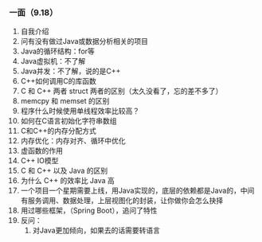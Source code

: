 ### 一面（9.18）

1. 自我介绍
2. 问有没有做过Java或数据分析相关的项目
3. Java的循环结构：for等
4. Java虚拟机：不了解
5. Java并发：不了解，说的是C++
6. C++如何调用C的库函数
7. C 和 C++ 两者 struct 两者的区别（太久没看了，忘的差不多了）
8. memcpy 和 memset 的区别
9. 程序什么时候使用单线程效率比较高？
10. 如何在C语言初始化字符串数组
11. C和C++的内存分配方式
12. 内存优化：内存对齐、循环中优化
13. 虚函数的作用
14. C++ IO模型
15. C 和 C++ 以及 Java 的区别
16. 为什么 C++ 的效率比 Java 高
17. 一个项目一个星期需要上线，用Java实现的，底层的依赖都是Java的，中间有服务调用、数据处理，上层视图化的封装，让你做你会怎么抉择
18. 用过哪些框架，（Spring Boot），追问了特性
19. 反问：
    1. 对Java更加倾向，如果去的话需要转语言

